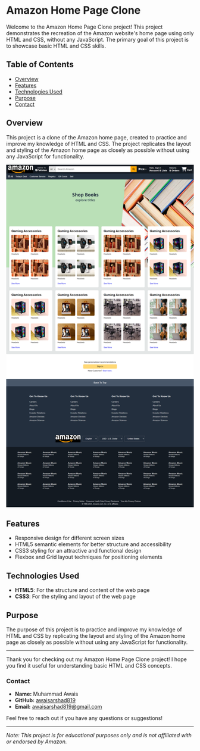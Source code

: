 # Amazon Home Page Clone

Welcome to the Amazon Home Page Clone project! This project demonstrates the recreation of the Amazon website's home page using only HTML and CSS, without any JavaScript. The primary goal of this project is to showcase basic HTML and CSS skills.

## Table of Contents

- [Overview](#overview)
- [Features](#features)
- [Technologies Used](#technologies-used)
- [Purpose](#purpose)
- [Contact](#contact)

## Overview

This project is a clone of the Amazon home page, created to practice and improve my knowledge of HTML and CSS. The project replicates the layout and styling of the Amazon home page as closely as possible without using any JavaScript for functionality.

![Amazon Clone Screenshot](./Amazon-Clone/Assets/images/Amazon-clone.png)

## Features

- Responsive design for different screen sizes
- HTML5 semantic elements for better structure and accessibility
- CSS3 styling for an attractive and functional design
- Flexbox and Grid layout techniques for positioning elements

## Technologies Used

- **HTML5**: For the structure and content of the web page
- **CSS3**: For the styling and layout of the web page

## Purpose

The purpose of this project is to practice and improve my knowledge of HTML and CSS by replicating the layout and styling of the Amazon home page as closely as possible without using any JavaScript for functionality.

---

Thank you for checking out my Amazon Home Page Clone project! I hope you find it useful for understanding basic HTML and CSS concepts.

### Contact

- **Name:** Muhammad Awais
- **GitHub:** [awaisarshad819](https://github.com/awaisarshad819)
- **Email:** [awaisarshad819@gmail.com](mailto:awaisarshad819@gmail.com)

Feel free to reach out if you have any questions or suggestions!

---

*Note: This project is for educational purposes only and is not affiliated with or endorsed by Amazon.*

